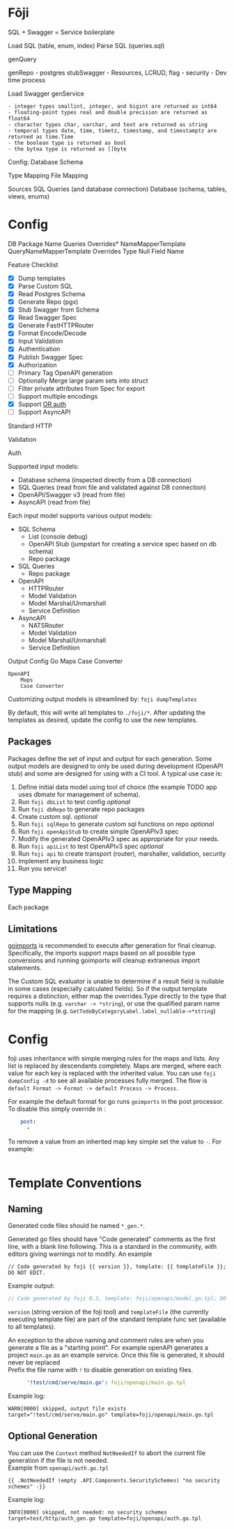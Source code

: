 # Fōji
SQL + Swagger = Service boilerplate

Load SQL (table, enum, index)
Parse SQL (queries.sql)

genQuery

genRepo - postgres
stubSwagger - Resources, LCRUD, flag - security - Dev time process

Load Swagger
genService

	- integer types smallint, integer, and bigint are returned as int64
	- floating-point types real and double precision are returned as float64
	- character types char, varchar, and text are returned as string
	- temporal types date, time, timetz, timestamp, and timestamptz are returned as time.Time
	- the boolean type is returned as bool
	- the bytea type is returned as []byte
	

Config:	
Database
Schema

Type Mapping
File Mapping



Sources
    SQL Queries (and database connection)
    Database (schema, tables, views, enums)
    

    

# Config
DB
Package
    Name
    Queries
    Overrides*
NameMapperTemplate
QueryNameMapperTemplate
Overrides
    Type
    Null
    Field
    Name
    
    
 Feature Checklist

- [x] Dump templates
- [X] Parse Custom SQL 
- [X] Read Postgres Schema 
- [x] Generate Repo (pgx) 
- [x] Stub Swagger from Schema 
- [x] Read Swagger Spec 
- [x] Generate FastHTTPRouter
- [x] Format Encode/Decode
- [x] Input Validation 
- [x] Authentication
- [x] Publish Swagger Spec
- [x] Authorization 
- [ ] Primary Tag OpenAPI generation 
- [ ] Optionally Merge large param sets into struct 
- [ ] Filter private attributes from Spec for export
- [ ] Support multiple encodings
- [x] Support [OR auth](https://swagger.io/docs/specification/authentication/) 
- [ ] Support AsyncAPI

Standard HTTP

Validation

Auth


Supported input models:
- Database schema (inspected directly from a DB connection)
- SQL Queries (read from file and validated against DB connection)
- OpenAPI/Swagger v3 (read from file)
- AsyncAPI (read from file)

Each input model supports various output models:
- SQL Schema
  - List (console debug)
  - OpenAPI Stub (jumpstart for creating a service spec based on db schema)
  - Repo package 
- SQL Queries
  - Repo package
- OpenAPI
  - HTTPRouter
  - Model Validation
  - Model Marshal/Unmarshall
  - Service Definition
- AsyncAPI
  - NATSRouter
  - Model Validation
  - Model Marshal/Unmarshall
  - Service Definition


Output Config
    Go
        Maps
        Case Converter
        
    OpenAPI
        Maps
        Case Converter
        




Customizing output models is streamlined by:
`foji dumpTemplates`

By default, this will write all templates to `./foji/*`.  After updating the templates as desired, update the config to use the new templates.

## Packages

Packages define the set of input and output for each generation.  Some output models are designed to only be used during development (OpenAPI stub) and some are designed for using with a CI tool.  A typical use case is:

1. Define initial data model using tool of choice (the example TODO app uses dbmate for management of schema).
1. Run `foji dbList` to test config _optional_
1. Run `foji dbRepo` to generate repo packages
1. Create custom sql. _optional_
1. Run `foji sqlRepo` to generate custom sql functions on repo _optional_
1. Run `foji openApiStub` to create simple OpenAPIv3 spec
1. Modify the generated OpenAPIv3 spec as appropriate for your needs.
1. Run `foji apiList` to test OpenAPIv3 spec _optional_
1. Run `foji api` to create transport (router), marshaller, validation, security 
1. Implement any business logic
1. Run you service!


## Type Mapping

Each package
  
## Limitations

[goimports](https://godoc.org/golang.org/x/tools/cmd/goimports) is recommended to execute after generation for final 
cleanup.  Specifically, the imports support maps based on all possible type conversions and running goimports will cleanup extraneous import statements. 

The Custom SQL evaluator is unable to determine if a result field is nullable in some cases (especially 
calculated fields).  So if the output template requires a distinction, either map the overrides.Type directly to the 
type that supports nulls (e.g. `varchar -> *string`), or use the qualified param name for the mapping 
(e.g. `GetTodoByCategoryLabel.label_nullable->*string`) 


# Config

foji uses inheritance with simple merging rules for the maps and lists.  Any list is replaced by descendants 
completely.  Maps are merged, where each value for each key is replaced with the inherited value.  You can use 
`foji dumpConfig -d` to see all available processes fully merged.  The flow is  
`default Format -> Format -> default Process -> Process`.

For example the default format for go runs `goimports` in the post processor.  To disable this simply override in :
```yaml
    post:
      -
```


To remove a value from an inherited map key simple set the value to `-`.  For example:

```yaml

```

# Template Conventions

## Naming

Generated code files should be named `*_gen.*`.

Generated go files should have "Code generated" comments as the first line, with a blank line following.  This is 
a standard in the community, with editors giving warnings not to modify.  An example 

```gotemplate
// Code generated by foji {{ version }}, template: {{ templateFile }}; DO NOT EDIT.

```

Example output:
```go
// Code generated by foji 0.3, template: foji/openapi/model.go.tpl; DO NOT EDIT.
```

`version` (string version of the foji tool) and `templateFile` (the currently executing template file) are part of the 
standard template func set (available to all templates).

An exception to the above naming and comment rules are when you generate a file as a "starting point".  For example 
openAPI generates a project `main.go` as an example service.  Once this file is generated, it should never be replaced  
Prefix the file name with `!` to disable generation on existing files.

```yaml
      '!test/cmd/serve/main.go': foji/openapi/main.go.tpl
```

Example log:
```
WARN[0000] skipped, output file exists                   target="!test/cmd/serve/main.go" template=foji/openapi/main.go.tpl
```

## Optional Generation
You can use the `Context` method `NotNeededIf` to abort the current file generation  if the file is not needed.  
Example from `openapi/auth.go.tpl`

```gotemplate
{{ .NotNeededIf (empty .API.Components.SecuritySchemes) "no security schemes" -}}
```

Example log:
```
INFO[0000] skipped, not needed: no security schemes      target=test/http/auth_gen.go template=foji/openapi/auth.go.tpl
```

